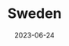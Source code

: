 ---
title: "Sweden"
type: country
date: 2023-06-24
hashtag: sweden
tags:
  - country
  - Swedish
---
